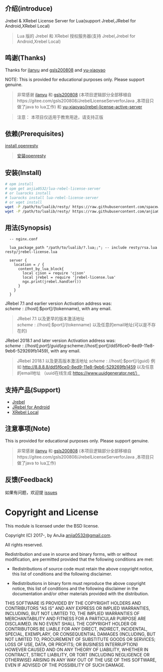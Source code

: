 
## 介绍(introduce)

Jrebel & XRebel License Server for Lua(support Jrebel,JRebel for Android,XRebel Local)

> Lua 版的 Jrebel 和 XRebel 授权服务器(支持 Jrebel,Jrebel for Android,Xrebel Local)

## 鸣谢(Thanks)

Thanks for [ilanyu](http://blog.lanyus.com) and [gsls200808](https://gitee.com/gsls200808) and [yu-xiaoyao](https://github.com/yu-xiaoyao)

NOTE: This is provided for educational purposes only. Please support genuine.

> 非常感谢 [ilanyu](http://blog.lanyus.com) 和 [gsls200808](https://gitee.com/gsls200808) (本项目逻辑部分全部移植自https://gitee.com/gsls200808/JrebelLicenseServerforJava ,本项目只做了java to lua工作) 和 [yu-xiaoyao/jrebel-license-active-server](https://github.com/yu-xiaoyao/jrebel-license-active-server)

> 注意： 本项目仅适用于教育用途，请支持正版

## 依赖(Prerequisites)

[install openresty](https://openresty.org/en/installation.html)
>  [安装openresty](https://openresty.org/cn/installation.html)

## 安装(Install)

```bash
# opm install 
# opm get anjia0532/lua-rebel-license-server
# or luarocks install
# luarocks install lua-rebel-license-server
# or wget install
wget -P /path/to/lualib/resty/ https://raw.githubusercontent.com/spacewander/lua-resty-rsa/refs/heads/master/lib/resty/rsa.lua
wget -P /path/to/lualib/resty/ https://raw.githubusercontent.com/anjia0532/lua-rebel-license-server/master/lib/resty/jrebel-license.lua
```

## 用法(Synopsis)
```nginx
  -- nginx.conf

  lua_package_path "/path/to/lualib/?.lua;;"; -- include resty/rsa.lua resty/jrebel-license.lua

  server {
    location = / {
      content_by_lua_block{
        local cjson = require 'cjson'
        local jrebel = require 'jrebel-license.lua'
        ngx.print(jrebel.handler())
      }
    }
  }
```

JRebel 7.1 and earlier version Activation address was: $scheme://$host[:$port]/{tokenname}, with any email.

> JRebel 7.1 以及更早的版本激活地址 $scheme://$host[:$port]/{tokenname} 以及任意的email地址(可以是不存在的)

JRebel 2018.1 and later version Activation address was: $scheme://$host[:$port]/{guid}(eg:$scheme://$host[:$port]/dd5f6ce0-8ed9-11e8-9eb6-529269fb1459), with any email.

> JRebel 2018.1 以及更高版本激活地址 $scheme://$host[:$port]/{guid} 例如 http://8.8.8.8/dd5f6ce0-8ed9-11e8-9eb6-529269fb1459 以及任意的email地址 （uuid在线生成 https://www.uuidgenerator.net/）

## 支持产品(Support)

- [Jrebel](https://zeroturnaround.com/software/jrebel/)
- [JRebel for Android](https://zeroturnaround.com/software/jrebel-for-android/)
- [XRebel Local](https://zeroturnaround.com/software/xrebel/)

## 注意事项(Note)

This is provided for educational purposes only. Please support genuine.

> 非常感谢 [ilanyu](http://blog.lanyus.com) 和 [gsls200808](https://gitee.com/gsls200808) (本项目逻辑部分全部移植自https://gitee.com/gsls200808/JrebelLicenseServerforJava ,本项目只做了java to lua工作)

## 反馈(Feedback)

如果有问题，欢迎提 [issues][]

Copyright and License
=====================

This module is licensed under the BSD license.

Copyright (C) 2017-, by AnJia <anjia0532@gmail.com>.

All rights reserved.

Redistribution and use in source and binary forms, with or without modification, are permitted provided that the following conditions are met:

* Redistributions of source code must retain the above copyright notice, this list of conditions and the following disclaimer.

* Redistributions in binary form must reproduce the above copyright notice, this list of conditions and the following disclaimer in the documentation and/or other materials provided with the distribution.

THIS SOFTWARE IS PROVIDED BY THE COPYRIGHT HOLDERS AND CONTRIBUTORS "AS IS" AND ANY EXPRESS OR IMPLIED WARRANTIES, INCLUDING, BUT NOT LIMITED TO, THE IMPLIED WARRANTIES OF MERCHANTABILITY AND FITNESS FOR A PARTICULAR PURPOSE ARE DISCLAIMED. IN NO EVENT SHALL THE COPYRIGHT HOLDER OR CONTRIBUTORS BE LIABLE FOR ANY DIRECT, INDIRECT, INCIDENTAL, SPECIAL, EXEMPLARY, OR CONSEQUENTIAL DAMAGES (INCLUDING, BUT NOT LIMITED TO, PROCUREMENT OF SUBSTITUTE GOODS OR SERVICES; LOSS OF USE, DATA, OR PROFITS; OR BUSINESS INTERRUPTION) HOWEVER CAUSED AND ON ANY THEORY OF LIABILITY, WHETHER IN CONTRACT, STRICT LIABILITY, OR TORT (INCLUDING NEGLIGENCE OR OTHERWISE) ARISING IN ANY WAY OUT OF THE USE OF THIS SOFTWARE, EVEN IF ADVISED OF THE POSSIBILITY OF SUCH DAMAGE.

[issues]: https://github.com/anjia0532/lua-rebel-license-server/issues/new
